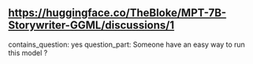 ## https://huggingface.co/TheBloke/MPT-7B-Storywriter-GGML/discussions/1

contains_question: yes
question_part: Someone have an easy way to run this model ?